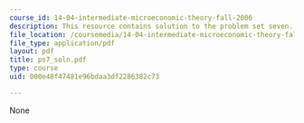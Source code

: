 ```yaml
---
course_id: 14-04-intermediate-microeconomic-theory-fall-2006
description: This resource contains solution to the problem set seven.
file_location: /coursemedia/14-04-intermediate-microeconomic-theory-fall-2006/000e48f47481e96bdaa3df2286382c73_ps7_soln.pdf
file_type: application/pdf
layout: pdf
title: ps7_soln.pdf
type: course
uid: 000e48f47481e96bdaa3df2286382c73

---
```

None